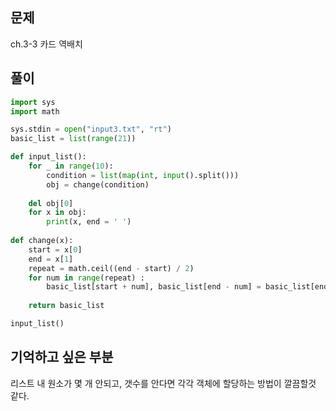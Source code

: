 ## 문제  
ch.3-3
카드 역배치

## 풀이
```python
import sys
import math

sys.stdin = open("input3.txt", "rt")
basic_list = list(range(21))

def input_list():
    for _ in range(10):
        condition = list(map(int, input().split()))
        obj = change(condition)
    
    del obj[0]
    for x in obj:
        print(x, end = ' ')
    
def change(x):
    start = x[0]
    end = x[1]
    repeat = math.ceil((end - start) / 2)
    for num in range(repeat) :
        basic_list[start + num], basic_list[end - num] = basic_list[end - num], basic_list[start + num]
        
    return basic_list

input_list()
```

## 기억하고 싶은 부분
리스트 내 원소가 몇 개 안되고, 갯수를 안다면 각각 객체에 할당하는 방법이 깔끔할것 같다. 
